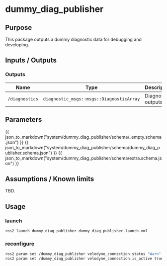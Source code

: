 # dummy_diag_publisher

## Purpose

This package outputs a dummy diagnostic data for debugging and developing.

## Inputs / Outputs

### Outputs

| Name           | Type                                     | Description         |
| -------------- | ---------------------------------------- | ------------------- |
| `/diagnostics` | `diagnostic_msgs::msgs::DiagnosticArray` | Diagnostics outputs |

## Parameters
{{ json_to_markdown("system/dummy_diag_publisher/schema/_empty.schema.json") }}
{{ json_to_markdown("system/dummy_diag_publisher/schema/dummy_diag_publisher.schema.json") }}
{{ json_to_markdown("system/dummy_diag_publisher/schema/extra.schema.json") }}



## Assumptions / Known limits

TBD.

## Usage

### launch

```sh
ros2 launch dummy_diag_publisher dummy_diag_publisher.launch.xml
```

### reconfigure

```sh
ros2 param set /dummy_diag_publisher velodyne_connection.status "Warn"
ros2 param set /dummy_diag_publisher velodyne_connection.is_active true
```
